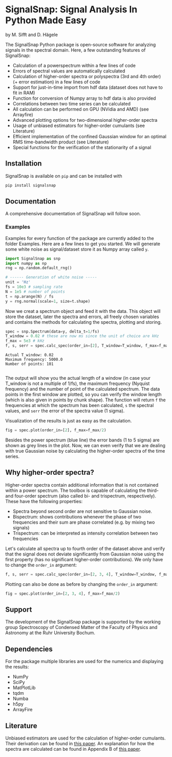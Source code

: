 # SignalSnap: Signal Analysis In Python Made Easy 
by M. Sifft and D. Hägele

The SignalSnap Python package is open-source software for analyzing signals in the spectral domain. Here, a few outstanding 
features of SignalSnap:
* Calculation of a powerspectrum within a few lines of code
* Errors of spectral values are automatically calculated 
* Calculation of higher-order spectra or polyspectra (3rd and 4th order) (+ error estimation) in a few lines of code
* Support for just-in-time import from hdf data (dataset does not have to fit in RAM)
* Function for conversion of Numpy array to hdf data is also provided
* Correlations between two time series can be calculated
* All calculation can be performed on GPU (NVidia and AMD) (see Arrayfire) 
* Advanced plotting options for two-dimensional higher-order spectra 
* Usage of unbiased estimators for higher-order cumulants (see Literature)
* Efficient implementation of the confined Gaussian window for an optimal RMS time-bandwidth product (see Literature)
* Special functions for the verification of the stationarity of a signal

## Installation
SignalSnap is available on `pip` and can be installed with 
```bash
pip install signalsnap
```

## Documentation
A comprehensive documentation of SignalSnap will follow soon. 

### Examples
Examples for every function of the package are currently added to the folder Examples. Here are a few lines 
to get you started. We will generate some white noise as signal/dataset store it as Numpy array called `y`.

```python
import SignalSnap as snp
import numpy as np
rng = np.random.default_rng()

# ------ Generation of white noise -----
unit = 'Hz'
fs = 10e3 # sampling rate
N = 1e5 # number of points
t = np.arange(N) / fs
y = rng.normal(scale=1, size=t.shape)
```

Now we creat a spectrum object and feed it with the data. This object will store the dataset, 
later the spectra and errors, all freely chosen variables and contains 
the methods for calculating the spectra, plotting and storing.

```python
spec = snp.Spectrum(data=y, delta_t=1/fs)
T_window = 0.02 # these are now ms since the unit of choice are kHz
f_max = 5e3 # kHz
f, s, serr = spec.calc_spec(order_in=[2], T_window=T_window, f_max=f_max, backend='cpu')
```

```
Actual T_window: 0.02
Maximum frequency: 5000.0
Number of points: 101


```

The output will show you the actual length of a window (in case your T_window is not a multiple of 1/fs), the maximum 
frequency (Nyquist frequency) and the number of point of the calculated spectrum. The data points in the first window 
are plotted, so you can verify the window length (which is also given in points by chunk shape). The function will 
return `f` the frequencies at which the spectrum has been calculated, `s` the spectral values, and `serr` the error 
of the spectra value (1 sigma).

Visualization of the results is just as easy as the calculation.

```python
fig = spec.plot(order_in=[2], f_max=f_max/2)
```

Besides the power spectrum (blue line) the error bands (1 to 5 sigma) are shown as grey lines in the plot.
Now, we can even verify that we are dealing with true Gaussian noise by calculating the higher-order spectra of the time
series.

## Why higher-order spectra?
Higher-order spectra contain additional information that is not contained within a power spectrum. The toolbox is 
capable of calculating the third- and four-order spectrum (also called bi- and trispectrum, respectively). These have 
the following properties:
* Spectra beyond second order are not sensitive to Gaussian noise.
* Bispectrum: shows contributions whenever the phase of two frequencies and their sum are phase correlated (e.g. by 
mixing two signals)
* Trispectrum: can be interpreted as intensity correlation between two frequencies

Let's calculate all spectra up to fourth order of the dataset above and verify that the signal does not deviate 
significantly from Gaussian noise using the first property (has no significant higher-order contributions). We 
only have to change the `order_in` argument:

```python
f, s, serr = spec.calc_spec(order_in=[2, 3, 4], T_window=T_window, f_max=f_max, backend='cpu')
```

Plotting can also be done as before by changing the `order_in` argument:
```python
fig = spec.plot(order_in=[2, 3, 4], f_max=f_max/2)
```


## Support
The development of the SignalSnap package is supported by the working group Spectroscopy of Condensed Matter of the 
Faculty of Physics and Astronomy at the Ruhr University Bochum.

## Dependencies
For the package multiple libraries are used for the numerics and displaying the results:
* NumPy
* SciPy
* MatPlotLib
* tqdm
* Numba
* h5py
* ArrayFire

## Literature
Unbiased estimators are used for the calculation of higher-order cumulants. Their derivation can be found in
[this paper](https://arxiv.org/abs/2011.07992). An explanation for how the spectra are calculated can be found in
Appendix B of [this paper](https://doi.org/10.1103/PhysRevResearch.3.033123).